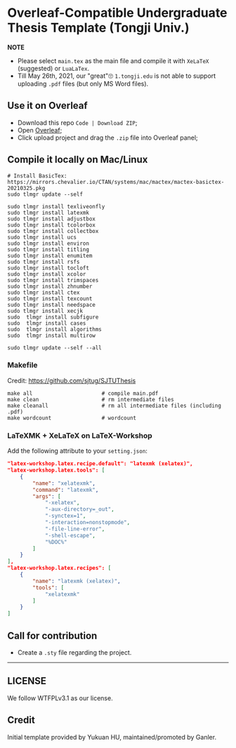# Overleaf-Compatible Undergraduate Thesis Template (Tongji Univ.)

**NOTE**

* Please select `main.tex` as the main file and compile it with `XeLaTeX` (suggested) or `LuaLaTex`.
* Till May 26th, 2021, our "great"🙄 `1.tongji.edu` is not able to support uploading `.pdf` files (but only MS Word files). 

## Use it on Overleaf

- Download this repo `Code | Download ZIP`;
- Open [Overleaf](https://www.overleaf.com/); 
- Click upload project and drag the `.zip` file into Overleaf panel;

## Compile it locally on Mac/Linux

```shell
# Install BasicTex: https://mirrors.chevalier.io/CTAN/systems/mac/mactex/mactex-basictex-20210325.pkg
sudo tlmgr update --self

sudo tlmgr install texliveonfly
sudo tlmgr install latexmk
sudo tlmgr install adjustbox
sudo tlmgr install tcolorbox
sudo tlmgr install collectbox
sudo tlmgr install ucs
sudo tlmgr install environ
sudo tlmgr install titling
sudo tlmgr install enumitem
sudo tlmgr install rsfs
sudo tlmgr install tocloft
sudo tlmgr install xcolor
sudo tlmgr install trimspaces
sudo tlmgr install zhnumber
sudo tlmgr install ctex
sudo tlmgr install texcount
sudo tlmgr install needspace
sudo tlmgr install xecjk
sudo  tlmgr install subfigure 
sudo  tlmgr install cases 
sudo  tlmgr install algorithms 
sudo  tlmgr install multirow

sudo tlmgr update --self --all
```

### Makefile

Credit: https://github.com/sjtug/SJTUThesis

```shell
make all                      # compile main.pdf
make clean                    # rm intermediate files
make cleanall                 # rm all intermediate files (including .pdf)
make wordcount                # wordcount
```

### LaTeXMK + XeLaTeX on LaTeX-Workshop

Add the following attribute to your `setting.json`:

```json
"latex-workshop.latex.recipe.default": "latexmk (xelatex)",
"latex-workshop.latex.tools": [
    {
        "name": "xelatexmk",
        "command": "latexmk",
        "args": [
            "-xelatex",
            "-aux-directory=_out",
            "-synctex=1",
            "-interaction=nonstopmode",
            "-file-line-error",
            "-shell-escape",
            "%DOC%"
        ]
    }
],
"latex-workshop.latex.recipes": [
    {
        "name": "latexmk (xelatex)",
        "tools": [
            "xelatexmk"
        ]
    }
]
```

## Call for contribution

- Create a `.sty` file regarding the project.

---

## LICENSE

We follow WTFPLv3.1 as our license. 

## Credit

Initial template provided by Yukuan HU, maintained/promoted by Ganler.
